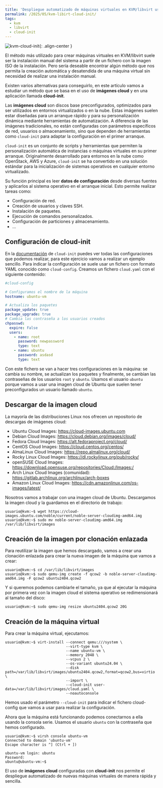 ```yaml
---
title: 'Despliegue automatizado de máquinas virtuales en KVM/libvirt usando cloud-init'
permalink: /2025/05/kvm-libirt-cloud-init/
tags:
  - kvm
  - libvirt
  - cloud-init
---
```


![kvm-cloud-init](https://www.josedomingo.org/pledin/assets/wp-content/uploads/2025/05/kvm-cloud-init.png){: .align-center }

El método más utilizado para crear máquinas virtuales en KVM/libvirt suele ser la instalación manual del sistema a partir de un fichero con la imagen ISO de la instalación. Pero sería deseable encontrar algún método que nos permita la creación automática y desatendida de una máquina virtual sin necesidad de realizar una instalación manual. 

Existen varios alternativas para conseguirlo, en este artículo vamos a estudiar un método que se basa en el uso de **imágenes cloud** y en una aplicación llamada **cloud-init**.

Las **imágenes cloud** son discos base preconfigurados, optimizados para ser utilizados en entornos virtualizados o en la nube. Estas imágenes suelen estar diseñadas para un arranque rápido y para su personalización dinámica mediante herramientas de automatización. A diferencia de las imágenes tradicionales, no están configuradas con parámetros específicos de red, usuarios o almacenamiento, sino que dependen de herramientas como `cloud-init` para adaptar la configuración en el primer arranque.

`cloud-init` es un conjunto de scripts y herramientas que permiten la personalización automática de instancias o máquinas virtuales en su primer arranque. Originalmente desarrollado para entornos en la nube como OpenStack, AWS y Azure, `cloud-init` se ha convertido en una solución estándar para la inicialización de sistemas operativos en cualquier entorno virtualizado.

Su función principal es leer **datos de configuración** desde diversas fuentes y aplicarlos al sistema operativo en el arranque inicial. Esto permite realizar tareas como:

* Configuración de red.
* Creación de usuarios y claves SSH.
* Instalación de paquetes.
* Ejecución de comandos personalizados.
* Configuración de particiones y almacenamiento.
* ...

<!--more-->

## Configuración de cloud-init

En la [documentación](https://cloudinit.readthedocs.io/en/latest/) de `cloud-init` puedes ver todas las configuraciones que podemos realizar, para este ejercicio vamos a realizar un ejemplo sencillo. Para indicar la configuración se suele usar un fichero con formato YAML conocido como `cloud-config`. Creamos un fichero `cloud.yaml` con el siguiente contenido:

```yaml
#cloud-config

# Configuramos el nombre de la máquina
hostname: ubuntu-vm

# Actualiza los paquetes
package_update: true
package_upgrade: true
# Cambia las contraseña a los usuarios creados
chpasswd:
  expire: False
  users:
    - name: root
      password: newpassword
      type: text
    - name: ubuntu
      password: asdasd
      type: text
```

Con este fichero se van a hacer tres configuraciones en la máquina: se cambia su nombre, se actualizan los paquetes y finalmente, se cambian las contraseñas de los usuarios `root` y `ubuntu`. Usamos el usuario `ubuntu` porque vamos a usar una imagen cloud de Ubuntu que suelen tener preconfigurados un usuario llamado `ubuntu`.

## Descargar de la imagen cloud

La mayoría de las distribuciones Linux nos ofrecen un repositorio de descargas de imágenes cloud:

* Ubuntu Cloud Images: https://cloud-images.ubuntu.com
* Debian Cloud Images: https://cloud.debian.org/images/cloud/
* Fedora Cloud Images: https://alt.fedoraproject.org/cloud/
* CentOS Cloud Images: https://cloud.centos.org/centos/
* AlmaLinux Cloud Images: https://repo.almalinux.org/cloud/
* Rocky Linux Cloud Images: https://dl.rockylinux.org/pub/rocky/
* openSUSE Cloud Images: https://download.opensuse.org/repositories/Cloud:/Images:/
* Arch Linux Cloud Images (comunidad): https://gitlab.archlinux.org/archlinux/arch-boxes
* Amazon Linux Cloud Images: https://cdn.amazonlinux.com/os-images/latest/

Nosotros vamos a trabajar con una imagen cloud de Ubuntu. Descargamos la imagen cloud y la guardamos en el directorio de trabajo:

```
usuario@kvm:~$ wget https://cloud-images.ubuntu.com/noble/current/noble-server-cloudimg-amd64.img
usuario@kvm:~$ sudo mv noble-server-cloudimg-amd64.img /var/lib/libvirt/images
```

## Creación de la imagen por clonación enlazada

Para reutilizar la imagen que hemos descargado, vamos a crear una clonación enlazada para crear la nueva imagen de la máquina que vamos a crear:

```
usuario@kvm:~$ cd /var/lib/libvirt/images
usuario@kvm:~$ sudo qemu-img create -f qcow2 -b noble-server-cloudimg-amd64.img -F qcow2 ubuntu2404.qcow2
```

Y si queremos podemos cambiarle el tamaño, ya que al ejecutar la máquina por primera vez con la imagen cloud el sistema operativo se redimensionará al tamaño del disco:

```
usuario@kvm:~$ sudo qemu-img resize ubuntu2404.qcow2 20G
```

## Creación de la máquina virtual

Para crear la máquina virtual, ejecutamos:

```
usuario@kvm:~$ virt-install --connect qemu:///system \
                            --virt-type kvm \
                            --name ubuntu-vm \
                            --memory 2048 \
                            --vcpus 2 \
                            --os-variant ubuntu24.04 \
                            --disk path=/var/lib/libvirt/images/ubuntu2404.qcow2,format=qcow2,bus=virtio \
                            --import \
                            --cloud-init user-data=/var/lib/libvirt/images/cloud.yaml \
                            --noautoconsole
```
Hemos usado el parámetro `--cloud-init` para indicar el fichero cloud-config que vamos a usar para realizar la configuración.

Ahora que la máquina está funcionando podemos conectarnos a ella usando la consola serie. Usamos el usuario `ubuntu` con la contraseña que hemos configurado.

```
usuario@kvm:~$ virsh console ubuntu-vm 
Connected to domain 'ubuntu-vm'
Escape character is ^] (Ctrl + ])

ubuntu-vm login: ubuntu
Password: 
ubuntu@ubuntu-vm:~$
```

El uso de **imágenes cloud** configuradas con **cloud-init** nos permite el despliegue automatizado de nuevas máquinas virtuales de manera rápida y sencilla.

